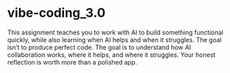 # vibe-coding_3.0
This assignment teaches you to work with AI to build something functional quickly, while also learning when AI helps and when it struggles. The goal isn’t to produce perfect code. The goal is to understand how AI collaboration works, where it helps, and where it struggles. Your honest reflection is worth more than a polished app.
